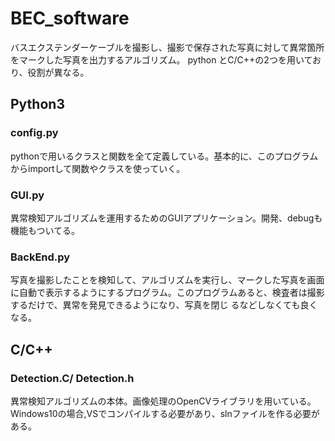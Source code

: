 # BEC_software
  バスエクステンダーケーブルを撮影し、撮影で保存された写真に対して異常箇所をマークした写真を出力するアルゴリズム。
  python とC/C++の2つを用いており、役割が異なる。


## Python3
  ### config.py
  pythonで用いるクラスと関数を全て定義している。基本的に、このプログラムからimportして関数やクラスを使っていく。
  
  ### GUI.py
  
  異常検知アルゴリズムを運用するためのGUIアプリケーション。開発、debugも機能もついてる。
  
  ### BackEnd.py
  
  写真を撮影したことを検知して、アルゴリズムを実行し、マークした写真を画面に自動で表示するようにするプログラム。このプログラムあると、検査者は撮影するだけで、異常を発見できるようになり、写真を閉じ   るなどしなくても良くなる。
  
  ## C/C++
    
  ### Detection.C/ Detection.h
    
   異常検知アルゴリズムの本体。画像処理のOpenCVライブラリを用いている。Windows10の場合,VSでコンパイルする必要があり、slnファイルを作る必要がある。
   
   



